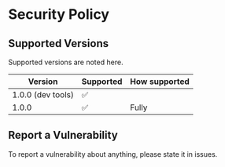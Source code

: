 # Security Policy

## Supported Versions

Supported versions are noted here.

| Version | Supported |        How supported|
| ------- | ------------------ |------------|
| 1.0.0 (dev tools)| :white_check_mark:| |Fully
| 1.0.0   | :white_check_mark:           |Fully

## Report a Vulnerability

To report a vulnerability about anything, please state it in issues.
